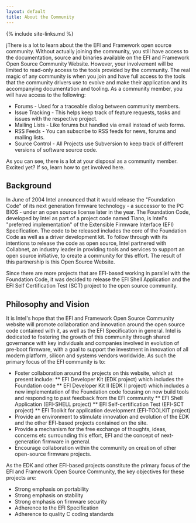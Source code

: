 ```yaml
---
layout: default
title: About the Community
---
```

{% include site-links.md %}

jThere is a lot to learn about the the EFI and Framework open source community. Without actually joining the community, you still have access to the documentation, source and binaries available on the EFI and Framework Open Source Community Website. However, your involvement will be limited to read-only access to the tools provided by the community. The real magic of any community is when you join and have full access to the tools that the community drivers use to evolve and make their application and its accompanying documentation and tooling. As a community member, you will have access to the following:

* Forums - Used for a traceable dialog between community members.
* Issue Tracking - This helps keep track of feature requests, tasks and issues with the respective project.
* Mailing Lists - Like forums but handled via email instead of web forms.
* RSS Feeds - You can subscribe to RSS feeds for news, forums and mailing lists.
* Source Control - All Projects use Subversion to keep track of different versions of software source code.

As you can see, there is a lot at your disposal as a community member. Excited yet? If so, learn how to get involved here.

## Background


In June of 2004 Intel announced that it would release the "Foundation Code" of its next generation firmware technology - a successor to the PC BIOS - under an open source license later in the year. The Foundation Code, developed by Intel as part of a project code named Tiano, is Intel's "preferred implementation" of the Extensible Firmware Interface (EFI) Specification. The code to be released includes the core of the Foundation Code as well as a driver development kit. To follow through with its intentions to release the code as open source, Intel partnered with Collabnet, an industry leader in providing tools and services to support an open source initiative, to create a community for this effort. The result of this partnership is this Open Source Website.

Since there are more projects that are EFI-based working in parallel with the Foundation Code, it was decided to release the EFI Shell Application and the EFI Self Certification Test (SCT) project to the open source community.

## Philosophy and Vision


It is Intel's hope that the EFI and Framework Open Source Community website will promote collaboration and innovation around the open source code contained with it, as well as the EFI Specification in general. Intel is dedicated to fostering the growth of this community through shared governance with key individuals and companies involved in evolution of pre-boot firmware, with a goal to support the investment in innovation of all modern platform, silicon and systems vendors worldwide. As such the primary focus of the EFI community is to:

* Foster collaboration around the projects on this website, which at present include:
** EFI Developer Kit (EDK project) which includes the Foundation code
** EFI Developer Kit II (EDK II project) which includes a new implementation of the Foundation code focusing on new build tools and responding to past feedback from the EFI community
** EFI Shell Application (EFI-SHELL project)
** EFI Self-certification Test (EFI-SCT project)
** EFI Toolkit for application development (EFI-TOOLKIT project)
* Provide an environment to stimulate innovation and evolution of the EDK and the other EFI-based projects contained on the site.
* Provide a mechanism for the free exchange of thoughts, ideas, concerns etc surrounding this effort, EFI and the concept of next-generation firmware in general.
* Encourage collaboration within the community on creation of other open-source firmware projects.

As the EDK and other EFI-based projects constitute the primary focus of the EFI and Framework Open Source Community,  the key objectives for these projects are:

* Strong emphasis on portability
* Strong emphasis on stability
* Strong emphasis on firmware security
* Adherence to the EFI Specification
* Adherence to quality C coding standards
